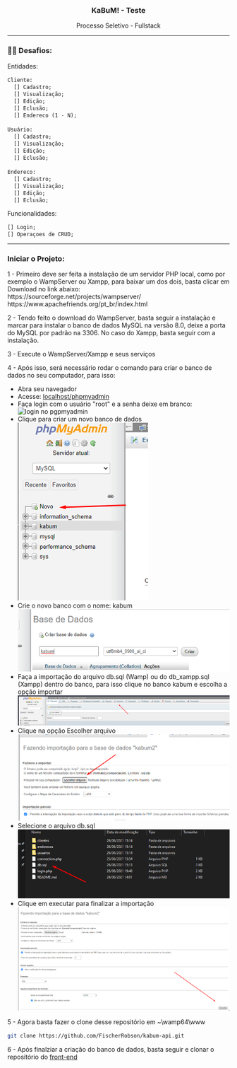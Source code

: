 <br />
<h3 align="center" >KaBuM! - Teste</h3>
<p align="center" >Processo Seletivo - Fullstack</p>
<hr />

### :weight_lifting_man: Desafios:
 
  Entidades:
  
    Cliente:
      [] Cadastro;
      [] Visualização;
      [] Edição;
      [] Eclusão;
      [] Endereco (1 - N);
    
    Usuário:
      [] Cadastro;
      [] Visualização;
      [] Edição;
      [] Eclusão;
      
    Endereco: 
      [] Cadastro;
      [] Visualização;
      [] Edição;
      [] Eclusão;
      
  Funcionalidades:
  
    [] Login;
    [] Operaçoes de CRUD;
    
<hr />

<h3>Iniciar o Projeto: </h3>

  <p>1 - Primeiro deve ser feita a instalação de um servidor PHP local, como por exemplo o WampServer ou Xampp, para baixar um dos dois, basta clicar em Download no link abaixo: <br/>  https://sourceforge.net/projects/wampserver/ <br/> https://www.apachefriends.org/pt_br/index.html </p>
  <p>2 - Tendo feito o download do WampServer, basta seguir a instalação e marcar para instalar o banco de dados MySQL na versão 8.0, deixe a porta do MySQL por padrão na 3306. No caso do Xampp, basta seguir com a instalação.</p>
  <p>3 - Execute o WampServer/Xampp e seus serviços</p>
  <p>4 - Após isso, será necessário rodar o comando para criar o banco de dados no seu computador, para isso: </p>
  <ul>
    <li>Abra seu navegador</li>
    <li>Acesse: <a href="http://localhost/phpmyadmin">localhost/phpmyadmin</a></li>
    <li>Faça login com o usuário "root" e a senha deixe em branco: <br />
      <img src="https://lh3.googleusercontent.com/-pjAqZBFNhJ4/UUNrea0oCGI/AAAAAAAAGag/xEhSJfgy4As/s545/phpmyadmin_login.png" alt="login no pgpmyadmin" />
    </li>
    <li>Clique para criar um novo banco de dados<br/>
      <img src=".github/criar_banco.png" alt="login no pgpmyadmin" />  
    </li>
    <li>Crie o novo banco com o nome: kabum<br/>
      <img src=".github/criando_banco.png" alt="login no pgpmyadmin" />  
    </li>
    <li>Faça a importação do arquivo db.sql (Wamp) ou do db_xampp.sql (Xampp) dentro do banco, para isso clique no banco kabum e escolha a opção importar<br/>
      <img src=".github/importar.png" alt="login no pgpmyadmin" />  
    </li>
    <li>Clique na opção Escolher arquivo<br/>
      <img src=".github/escolher_arquivo.png" alt="login no pgpmyadmin" />  
    </li>
    <li>Selecione o arquivo db.sql<br/>
      <img src=".github/arquivo.png" alt="login no pgpmyadmin" />  
    </li>
    <li>Clique em executar para finalizar a importação<br/>
      <img src=".github/executar.png" alt="login no pgpmyadmin" />  
    </li>
  </ul>
  <p>5 - Agora basta fazer o clone desse repositório em ~\wamp64\www  </p>
  
  ```bash
git clone https://github.com/FischerRobson/kabum-api.git
```
<p>6 - Após finalziar a criação do banco de dados, basta seguir e clonar o repositório do <a href="https://github.com/FischerRobson/kabum-desafio">front-end</a> </p>

